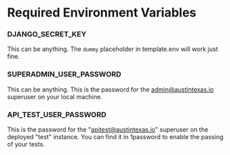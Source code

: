 # Required Environment Variables

### DJANGO_SECRET_KEY
This can be anything. The `dummy` placeholder in template.env will work just fine.

### SUPERADMIN_USER_PASSWORD
This can be anything. This is the password for the admin@austintexas.io superuser on your local machine.

### API_TEST_USER_PASSWORD
This is the password for the "apitest@austintexas.io" superuser on the deployed "test" instance. You can find it in 1password to enable the passing of your tests.

